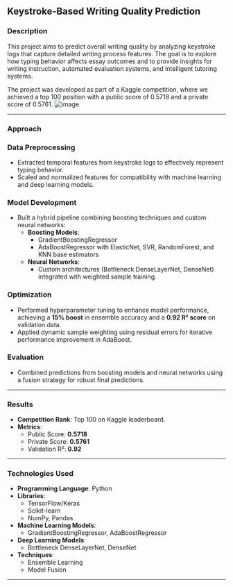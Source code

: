 ## Keystroke-Based Writing Quality Prediction
### Description

This project aims to predict overall writing quality by analyzing keystroke logs that capture detailed writing process features. The goal is to explore how typing behavior affects essay outcomes and to provide insights for writing instruction, automated evaluation systems, and intelligent tutoring systems.

The project was developed as part of a Kaggle competition, where we achieved a top 100 position with a public score of 0.5718 and a private score of 0.5761.
![image](https://github.com/user-attachments/assets/132b995e-0a7e-4d24-9b15-bd181538b588)


---

### Approach  

### Data Preprocessing  
- Extracted temporal features from keystroke logs to effectively represent typing behavior.  
- Scaled and normalized features for compatibility with machine learning and deep learning models.  

### Model Development  
- Built a hybrid pipeline combining boosting techniques and custom neural networks:  
  - **Boosting Models**:  
    - GradientBoostingRegressor  
    - AdaBoostRegressor with ElasticNet, SVR, RandomForest, and KNN base estimators  
  - **Neural Networks**:  
    - Custom architectures (Bottleneck DenseLayerNet, DenseNet) integrated with weighted sample training.  

### Optimization  
- Performed hyperparameter tuning to enhance model performance, achieving a **15% boost** in ensemble accuracy and a **0.92 R² score** on validation data.  
- Applied dynamic sample weighting using residual errors for iterative performance improvement in AdaBoost.  

### Evaluation  
- Combined predictions from boosting models and neural networks using a fusion strategy for robust final predictions.  

---
### Results  
- **Competition Rank**: Top 100 on Kaggle leaderboard.  
- **Metrics**:  
  - Public Score: **0.5718**  
  - Private Score: **0.5761**  
  - Validation R²: **0.92**  

---

### Technologies Used  
- **Programming Language**: Python  
- **Libraries**:  
  - TensorFlow/Keras  
  - Scikit-learn  
  - NumPy, Pandas  
- **Machine Learning Models**:  
  - GradientBoostingRegressor, AdaBoostRegressor  
- **Deep Learning Models**:  
  - Bottleneck DenseLayerNet, DenseNet  
- **Techniques**:  
  - Ensemble Learning  
  - Model Fusion  

---

